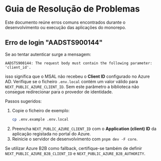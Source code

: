 # Guia de Resolução de Problemas

Este documento reúne erros comuns encontrados durante o desenvolvimento ou execução das aplicações do monorepo.

## Erro de login "AADSTS900144"

Se ao tentar autenticar surge a mensagem:

```
AADSTS900144: The request body must contain the following parameter: 'client_id'.
```

isso significa que o MSAL não recebeu o **Client ID** configurado no Azure AD. Verifique se o ficheiro `.env.local` contém um valor válido para `NEXT_PUBLIC_AZURE_CLIENT_ID`. Sem este parâmetro a biblioteca não consegue redirecionar para o provedor de identidade.

Passos sugeridos:

1. Copie o ficheiro de exemplo:
   ```bash
   cp .env.example .env.local
   ```
2. Preencha `NEXT_PUBLIC_AZURE_CLIENT_ID` com o **Application (client) ID** da aplicação registada no portal do Azure.
3. Reinicie o servidor de desenvolvimento com `pnpm dev -F core`.

Se utilizar Azure B2B como fallback, certifique-se também de definir `NEXT_PUBLIC_AZURE_B2B_CLIENT_ID` e `NEXT_PUBLIC_AZURE_B2B_AUTHORITY`.

